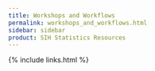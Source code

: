 ```yaml
---
title: Workshops and Workflows
permalink: workshops_and_workflows.html
sidebar: sidebar
product: SIH Statistics Resources
---
```



{% include links.html %}

